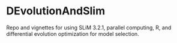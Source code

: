 # DEvolutionAndSlim
Repo and vignettes for using SLiM 3.2.1, parallel computing, R, and differential evolution optimization for model selection.
